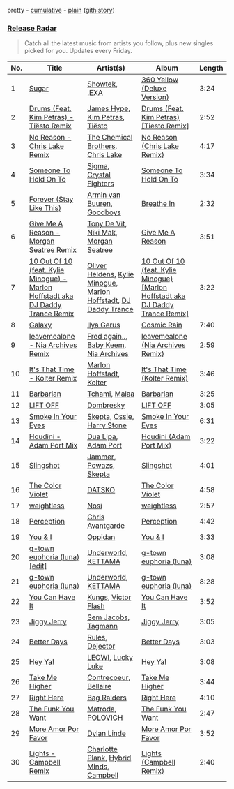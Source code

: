 pretty - [cumulative](/playlists/cumulative/Release%20Radar.md) - [plain](/playlists/plain/37i9dQZEVXbsudmxBFKW7G) ([githistory](https://github.githistory.xyz/vitokorn/spotify-playlist-archive/blob/master/playlists/plain/37i9dQZEVXbsudmxBFKW7G))

### [Release Radar](https://open.spotify.com/playlist/37i9dQZEVXbsudmxBFKW7G)

> Catch all the latest music from artists you follow, plus new singles picked for you. Updates every Friday.

| No. | Title | Artist(s) | Album | Length |
|---|---|---|---|---|
| 1 | [Sugar](https://open.spotify.com/track/1MCykbR6IJsiaXuZ1VTN6j) | [Showtek](https://open.spotify.com/artist/3gk0OYeLFWYupGFRHqLSR7), [.EXA](https://open.spotify.com/artist/4fCHA6Os4QKfn5UngdAf3i) | [360 Yellow (Deluxe Version)](https://open.spotify.com/album/1Fq6i9cUYSYZgP0pGzeWrB) | 3:24 |
| 2 | [Drums (Feat. Kim Petras) - Tiësto Remix](https://open.spotify.com/track/5QZmUKPG3uPU0hwJuHwfGD) | [James Hype](https://open.spotify.com/artist/43BxCL6t4c73BQnIJtry5v), [Kim Petras](https://open.spotify.com/artist/3Xt3RrJMFv5SZkCfUE8C1J), [Tiësto](https://open.spotify.com/artist/2o5jDhtHVPhrJdv3cEQ99Z) | [Drums (Feat. Kim Petras) [Tiesto Remix]](https://open.spotify.com/album/44XmkCYKteYUBrSwe6Jvc2) | 2:52 |
| 3 | [No Reason - Chris Lake Remix](https://open.spotify.com/track/2SUKj6aVC879FqCSfVoQPR) | [The Chemical Brothers](https://open.spotify.com/artist/1GhPHrq36VKCY3ucVaZCfo), [Chris Lake](https://open.spotify.com/artist/5Igpc9iLZ3YGtKeYfSrrOE) | [No Reason (Chris Lake Remix)](https://open.spotify.com/album/3TEApFY0nZSH1JTceGBK53) | 4:17 |
| 4 | [Someone To Hold On To](https://open.spotify.com/track/2rlol3Yeg3tMuxvnCYgVOW) | [Sigma](https://open.spotify.com/artist/01pKrlgPJhm5dB4lneYAqS), [Crystal Fighters](https://open.spotify.com/artist/75EZuo5MHV2572NRpMWotC) | [Someone To Hold On To](https://open.spotify.com/album/4Ff8ghVmvMz2mXHtk6Iamg) | 3:34 |
| 5 | [Forever (Stay Like This)](https://open.spotify.com/track/08yyvtQ8CNRH6Ogpj60p0n) | [Armin van Buuren](https://open.spotify.com/artist/0SfsnGyD8FpIN4U4WCkBZ5), [Goodboys](https://open.spotify.com/artist/2nm38smINjms1LtczR0Cei) | [Breathe In](https://open.spotify.com/album/5O5omtkIR6DrDMKM8YCHmw) | 2:32 |
| 6 | [Give Me A Reason - Morgan Seatree Remix](https://open.spotify.com/track/5l7qDrECZpHn0KCjx3QR0k) | [Tony De Vit](https://open.spotify.com/artist/17acmoMCDxCeLPYv4T5sV1), [Niki Mak](https://open.spotify.com/artist/3HX3EIumvr3TRyI9edFTvO), [Morgan Seatree](https://open.spotify.com/artist/0GInfEJXl2kGPhSsVqEqXh) | [Give Me A Reason](https://open.spotify.com/album/4EBi4D9ayTiegxT0MRNSrG) | 3:51 |
| 7 | [10 Out Of 10 (feat. Kylie Minogue) - Marlon Hoffstadt aka DJ Daddy Trance Remix](https://open.spotify.com/track/6s1bYJu0LUw3aIPyUVQ1Wj) | [Oliver Heldens](https://open.spotify.com/artist/5nki7yRhxgM509M5ADlN1p), [Kylie Minogue](https://open.spotify.com/artist/4RVnAU35WRWra6OZ3CbbMA), [Marlon Hoffstadt](https://open.spotify.com/artist/0HHa7ZJZxUQlg5l2mB0N0f), [DJ Daddy Trance](https://open.spotify.com/artist/4lBSzo2LS8asEzoePv6VLM) | [10 Out Of 10 (feat. Kylie Minogue) [Marlon Hoffstadt aka DJ Daddy Trance Remix]](https://open.spotify.com/album/5E1GLLCzq8Qm3gsntShZ49) | 3:22 |
| 8 | [Galaxy](https://open.spotify.com/track/6H5Vy4Ck19IWE9Hd7LmMNw) | [Ilya Gerus](https://open.spotify.com/artist/5oQuusKXkRzM2pX3mtjh4Y) | [Cosmic Rain](https://open.spotify.com/album/6sT7HaBEbQQj5JZ20j2cfl) | 7:40 |
| 9 | [leavemealone - Nia Archives Remix](https://open.spotify.com/track/5tJGW8Wbfyb1TrRjMc8mCc) | [Fred again..](https://open.spotify.com/artist/4oLeXFyACqeem2VImYeBFe), [Baby Keem](https://open.spotify.com/artist/5SXuuuRpukkTvsLuUknva1), [Nia Archives](https://open.spotify.com/artist/7BMR0fwtEvzGtK4rNGdoiQ) | [leavemealone (Nia Archives Remix)](https://open.spotify.com/album/6y2wI0mDStpCnKGjdkFxQZ) | 2:59 |
| 10 | [It's That Time - Kolter Remix](https://open.spotify.com/track/1noSK3K7UgrEd2pSCQZOCS) | [Marlon Hoffstadt](https://open.spotify.com/artist/0HHa7ZJZxUQlg5l2mB0N0f), [Kolter](https://open.spotify.com/artist/2Invsp3HSrAeJy4u7Retry) | [It's That Time (Kolter Remix)](https://open.spotify.com/album/4SOgHqlp3Xj7FXh3dTpq1s) | 3:46 |
| 11 | [Barbarian](https://open.spotify.com/track/0bpIW9LLpTJNxHZZVNtOJm) | [Tchami](https://open.spotify.com/artist/1KpCi9BOfviCVhmpI4G2sY), [Malaa](https://open.spotify.com/artist/7w1eTNePApzDk8XtgykCPS) | [Barbarian](https://open.spotify.com/album/5T2FBNcTJH9iiXqNNYIO0n) | 3:25 |
| 12 | [LIFT OFF](https://open.spotify.com/track/2T8Yxn4uXQoeBivDQNYCel) | [Dombresky](https://open.spotify.com/artist/2GVtgxcx7jg5xVCZsIHSGN) | [LIFT OFF](https://open.spotify.com/album/7ey50e1s482RfGNXqldS4W) | 3:05 |
| 13 | [Smoke In Your Eyes](https://open.spotify.com/track/2Kurh5hEYRgzDzuahjHytQ) | [Skepta](https://open.spotify.com/artist/2p1fiYHYiXz9qi0JJyxBzN), [Ossie](https://open.spotify.com/artist/4k2R7rFptalNPkyGEq2s9G), [Harry Stone](https://open.spotify.com/artist/6rq7VcWeCTjiBIIuGt0D96) | [Smoke In Your Eyes](https://open.spotify.com/album/5EEitGHmxCB0XD0rtV3bE7) | 6:31 |
| 14 | [Houdini - Adam Port Mix](https://open.spotify.com/track/0SPYo0XYEKiwvmagdXWx4k) | [Dua Lipa](https://open.spotify.com/artist/6M2wZ9GZgrQXHCFfjv46we), [Adam Port](https://open.spotify.com/artist/2loEsOijJ6XiGzWYFXMIRk) | [Houdini (Adam Port Mix)](https://open.spotify.com/album/2R7UiSWzft4rjn7YNmVU3v) | 3:22 |
| 15 | [Slingshot](https://open.spotify.com/track/6F5XAqtXZ09t626dA6Ap4u) | [Jammer](https://open.spotify.com/artist/4xgV1UcvsrLM4rQrjTjwNw), [Powazs](https://open.spotify.com/artist/7fN3apgaM6nm1LkG3pLTcY), [Skepta](https://open.spotify.com/artist/2p1fiYHYiXz9qi0JJyxBzN) | [Slingshot](https://open.spotify.com/album/6DLNHKRwZaQrstSQ1csf0v) | 4:01 |
| 16 | [The Color Violet](https://open.spotify.com/track/3aBOX8zZPFHEfugtg6Dtch) | [DATSKO](https://open.spotify.com/artist/2b1Yc522In2BV3Q1fj2JzY) | [The Color Violet](https://open.spotify.com/album/36dWBfIQbv0BDmQ95TWCnB) | 4:58 |
| 17 | [weightless](https://open.spotify.com/track/1BLmmt0E0WunAZIuhT7SSi) | [Nosi](https://open.spotify.com/artist/4XECs6DHU3xRrr0uydWY2R) | [weightless](https://open.spotify.com/album/7eshg1DxwoJiSwrNh2FRxT) | 2:57 |
| 18 | [Perception](https://open.spotify.com/track/1ekuYNPiJXmXqb92TORiPX) | [Chris Avantgarde](https://open.spotify.com/artist/715OI7hiv58daVlEDXM47U) | [Perception](https://open.spotify.com/album/2VAQkslaimMoY3kAIBwash) | 4:42 |
| 19 | [You & I](https://open.spotify.com/track/0EeArvKhN89pVWhVvWZmBv) | [Oppidan](https://open.spotify.com/artist/338p7qzZTDJSHJzSjIZMFK) | [You & I](https://open.spotify.com/album/2bPXp4FEWCcN6WB68tY3xm) | 3:33 |
| 20 | [g-town euphoria (luna) [edit]](https://open.spotify.com/track/2Oru5dabtJj9PPGuz7FpIT) | [Underworld](https://open.spotify.com/artist/1PXHzxRDiLnjqNrRn2Xbsa), [KETTAMA](https://open.spotify.com/artist/3an9rnsXKPCAMlZgH4A0n4) | [g-town euphoria (luna)](https://open.spotify.com/album/1qmaI0kIgTO3kLfBllh0Pp) | 3:08 |
| 21 | [g-town euphoria (luna)](https://open.spotify.com/track/7yzT1O7eIzyDhLY8j9I1NR) | [Underworld](https://open.spotify.com/artist/1PXHzxRDiLnjqNrRn2Xbsa), [KETTAMA](https://open.spotify.com/artist/3an9rnsXKPCAMlZgH4A0n4) | [g-town euphoria (luna)](https://open.spotify.com/album/1qmaI0kIgTO3kLfBllh0Pp) | 8:28 |
| 22 | [You Can Have It](https://open.spotify.com/track/1fx1ptytiaRIdnGLt6feeQ) | [Kungs](https://open.spotify.com/artist/7keGfmQR4X5w0two1xKZ7d), [Victor Flash](https://open.spotify.com/artist/1IEF03NP5cb0XuOBpfxZXg) | [You Can Have It](https://open.spotify.com/album/1oYqMHHBkuar0ScgiJiPmQ) | 3:52 |
| 23 | [Jiggy Jerry](https://open.spotify.com/track/20RftxXUx2ZyE02sdGmgOp) | [Sem Jacobs](https://open.spotify.com/artist/4IDxbXfz5yMK7OGD4sdRjt), [Tagmann](https://open.spotify.com/artist/12mvXbSB0GrbiXeqbh2Is7) | [Jiggy Jerry](https://open.spotify.com/album/2WQsBsF44O6NhdZ8exZOK2) | 3:05 |
| 24 | [Better Days](https://open.spotify.com/track/3A5ZCWkV5EOJ949L1YzpJn) | [Rules](https://open.spotify.com/artist/3CYrfsHEf7AZRlKUvzTnpA), [Dejector](https://open.spotify.com/artist/0WwAYiS9iUf3VNUqRniJsi) | [Better Days](https://open.spotify.com/album/3hio3GF2DEZ2OYIAyUmvXd) | 3:03 |
| 25 | [Hey Ya!](https://open.spotify.com/track/4nOA58XLjVbRG9bHfbgyms) | [LEOWI](https://open.spotify.com/artist/1qoalO0xHFgZRn4JhRuq7Y), [Lucky Luke](https://open.spotify.com/artist/5ee4yhrWOxaxvL77BoVpVR) | [Hey Ya!](https://open.spotify.com/album/1rDKlcy1wwTcEOJqsrv0bV) | 3:08 |
| 26 | [Take Me Higher](https://open.spotify.com/track/16lrebGOlQmQDlO6r5GotA) | [Contrecoeur](https://open.spotify.com/artist/1NeuXODbg5Bm85O2De0MjE), [Bellaire](https://open.spotify.com/artist/6yeeXqk3RxV7l5DxmlXMnw) | [Take Me Higher](https://open.spotify.com/album/6enObRN95OKeEpaoAWC3JK) | 3:44 |
| 27 | [Right Here](https://open.spotify.com/track/3O9m7ajjMbigoXLwrzZvpt) | [Bag Raiders](https://open.spotify.com/artist/6fXEqmGQEt6ONuqVmwrN46) | [Right Here](https://open.spotify.com/album/0C75HbE7TLJVRHytSga0fQ) | 4:10 |
| 28 | [The Funk You Want](https://open.spotify.com/track/509SVKlb3c2Tb7IeD3k1Kc) | [Matroda](https://open.spotify.com/artist/45lcbTsX07JWzmTIjcdyBz), [POLOVICH](https://open.spotify.com/artist/4puWXySdNLeDetOFeTmdjS) | [The Funk You Want](https://open.spotify.com/album/6lUIgHmDWEuFJK5q6uIoXx) | 2:47 |
| 29 | [More Amor Por Favor](https://open.spotify.com/track/60udDsJRykIoU3NEkIxQhR) | [Dylan Linde](https://open.spotify.com/artist/46TgAyti9rSypJlfwUYOso) | [More Amor Por Favor](https://open.spotify.com/album/3mus1ZKMKim10fbXVXyXvO) | 3:52 |
| 30 | [Lights - Campbell Remix](https://open.spotify.com/track/14f4ObRAPHovuEWWxxCiRf) | [Charlotte Plank](https://open.spotify.com/artist/4U5QErgn94wZGw1rJz01BO), [Hybrid Minds](https://open.spotify.com/artist/05lF0DUkLJqiW5o70SScyR), [Campbell](https://open.spotify.com/artist/5udgXJYWwK7cchnPSKqEkK) | [Lights (Campbell Remix)](https://open.spotify.com/album/2pXsTZJc1RWetQrKgwdQ2H) | 2:40 |
